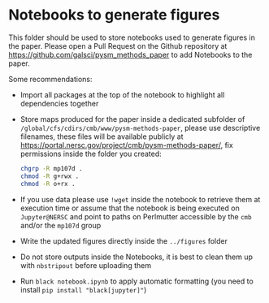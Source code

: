 # Notebooks to generate figures

This folder should be used to store notebooks used to generate figures in the paper.
Please open a Pull Request on the Github repository at https://github.com/galsci/pysm_methods_paper to add Notebooks to the paper.

Some recommendations:

* Import all packages at the top of the notebook to highlight all dependencies together
* Store maps produced for the paper inside a dedicated subfolder of `/global/cfs/cdirs/cmb/www/pysm-methods-paper`, please use descriptive filenames, these files will be available publicly at <https://portal.nersc.gov/project/cmb/pysm-methods-paper/>, fix permissions inside the folder you created:

    ```bash
    chgrp -R mp107d .
    chmod -R g+rwx .
    chmod -R o+rx .
    ```
  
* If you use data please use `!wget` inside the notebook to retrieve them at execution time or assume that the notebook is being executed on `Jupyter@NERSC` and point to paths on Perlmutter accessible by the `cmb` and/or the `mp107d` group
* Write the updated figures directly inside the `../figures` folder
* Do not store outputs inside the Notebooks, it is best to clean them up with `nbstripout` before uploading them
* Run `black notebook.ipynb` to apply automatic formatting (you need to install `pip install "black[jupyter]"`)

